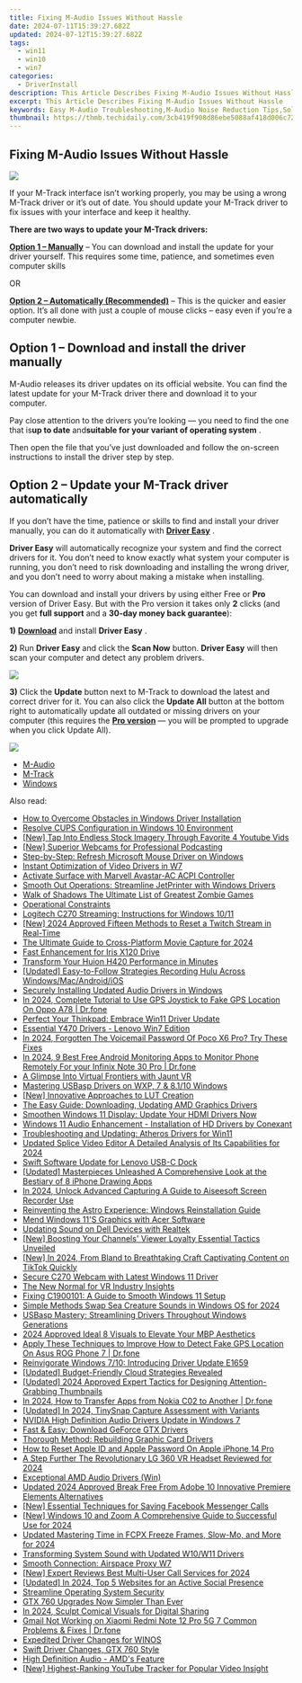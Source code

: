 ```yaml
---
title: Fixing M-Audio Issues Without Hassle
date: 2024-07-11T15:39:27.682Z
updated: 2024-07-12T15:39:27.682Z
tags:
  - win11
  - win10
  - win7
categories:
  - DriverInstall
description: This Article Describes Fixing M-Audio Issues Without Hassle
excerpt: This Article Describes Fixing M-Audio Issues Without Hassle
keywords: Easy M-Audio Troubleshooting,M-Audio Noise Reduction Tips,Solutions for M-Audio Sound Quality Problems,Hassle-Free M-Audio Repair Guide,M-Audio Error Fixing Techniques,Effortless Troubleshooting for M-Audio Equipment,M-Audio Mainteneance Tips Without Hassle
thumbnail: https://thmb.techidaily.com/3cb419f908d86ebe5088af418d006c72b036ec3f74f18e23c30cd46153ace618.jpg
---
```


## Fixing M-Audio Issues Without Hassle

![](https://images.drivereasy.com/wp-content/uploads/2018/04/img_5ac1cf4423722-300x203.jpg)

 If your M-Track interface isn’t working properly, you may be using a wrong M-Track driver or it’s out of date. You should update your M-Track driver to fix issues with your interface and keep it healthy.

**There are two ways to update your M-Track drivers:**

[**Option 1 – Manually**](#op1) – You can download and install the update for your driver yourself. This requires some time, patience, and sometimes even computer skills

OR

**[Option 2 – Automatically (Recommended)](#op2)**  – This is the quicker and easier option. It’s all done with just a couple of mouse clicks – easy even if you’re a computer newbie.

##  Option 1 – Download and install the driver manually

 M-Audio releases its driver updates on its official website. You can find the latest update for your M-Track driver there and download it to your computer.

 Pay close attention to the drivers you’re looking — you need to find the one that is**up to date** and**suitable for your variant of operating system** .

 Then open the file that you’ve just downloaded and follow the on-screen instructions to install the driver step by step.

##  Option 2 – Update your M-Track driver automatically

 If you don’t have the time, patience or skills to find and install your driver manually, you can do it automatically with [**Driver Easy**](https://tools.techidaily.com/drivereasy/download/) .

**Driver Easy**  will automatically recognize your system and find the correct drivers for it. You don’t need to know exactly what system your computer is running, you don’t need to risk downloading and installing the wrong driver, and you don’t need to worry about making a mistake when installing.

 You can download and install your drivers by using either Free or **Pro**  version of Driver Easy. But with the Pro version it takes only **2**  clicks (and you get **full support** and a **30-day money back guarantee**):

**1)** [**Download**](https://tools.techidaily.com/drivereasy/download/) and install **Driver Easy** .

**2)** Run **Driver Easy** and click the **Scan Now** button. **Driver Easy**  will then scan your computer and detect any problem drivers.

![](https://images.drivereasy.com/wp-content/uploads/2018/03/img_5abddea556a6b.png)

**3)**  Click the **Update**  button next to M-Track to download the latest and correct driver for it. You can also click the **Update All**  button at the bottom right to automatically update all outdated or missing drivers on your computer (this requires the **[Pro version](https://tools.techidaily.com/drivereasy/download/)**  — you will be prompted to upgrade when you click Update All).

![](https://images.drivereasy.com/wp-content/uploads/2018/04/img_5ac1da6a9d2ed.jpg)

* [M-Audio](https://store.drivereasy.com/order/cart.php?PRODS=4731822&QTY=1&AFFILIATE=108875)
* [M-Track](https://store.drivereasy.com/order/cart.php?PRODS=4731822&QTY=1&AFFILIATE=108875)
* [Windows](https://tools.techidaily.com/drivereasy/download/)

<ins class="adsbygoogle"
     style="display:block"
     data-ad-format="autorelaxed"
     data-ad-client="ca-pub-7571918770474297"
     data-ad-slot="1223367746"></ins>



<ins class="adsbygoogle"
     style="display:block"
     data-ad-client="ca-pub-7571918770474297"
     data-ad-slot="8358498916"
     data-ad-format="auto"
     data-full-width-responsive="true"></ins>



<span class="atpl-alsoreadstyle">Also read:</span>
<div><ul>
<li><a href="https://driver-install.techidaily.com/how-to-overcome-obstacles-in-windows-driver-installation/"><u>How to Overcome Obstacles in Windows Driver Installation</u></a></li>
<li><a href="https://driver-install.techidaily.com/resolve-cups-configuration-in-windows-10-environment/"><u>Resolve CUPS Configuration in Windows 10 Environment</u></a></li>
<li><a href="https://youtube-blog.techidaily.com/ap-into-endless-stock-imagery-through-favorite-4-youtube-vids/"><u>[New] Tap Into Endless Stock Imagery Through Favorite 4 Youtube Vids</u></a></li>
<li><a href="https://some-guidance.techidaily.com/new-superior-webcams-for-professional-podcasting/"><u>[New] Superior Webcams for Professional Podcasting</u></a></li>
<li><a href="https://driver-install.techidaily.com/step-by-step-refresh-microsoft-mouse-driver-on-windows/"><u>Step-by-Step: Refresh Microsoft Mouse Driver on Windows</u></a></li>
<li><a href="https://driver-install.techidaily.com/instant-optimization-of-video-drivers-in-w7/"><u>Instant Optimization of Video Drivers in W7</u></a></li>
<li><a href="https://driver-install.techidaily.com/activate-surface-with-marvell-avastar-ac-acpi-controller/"><u>Activate Surface with Marvell Avastar-AC ACPI Controller</u></a></li>
<li><a href="https://driver-install.techidaily.com/smooth-out-operations-streamline-jetprinter-with-windows-drivers/"><u>Smooth Out Operations: Streamline JetPrinter with Windows Drivers</u></a></li>
<li><a href="https://screen-recording.techidaily.com/walk-of-shadows-the-ultimate-list-of-greatest-zombie-games/"><u>Walk of Shadows  The Ultimate List of Greatest Zombie Games</u></a></li>
<li><a href="https://driver-install.techidaily.com/operational-constraints/"><u>Operational Constraints</u></a></li>
<li><a href="https://driver-install.techidaily.com/logitech-c270-streaming-instructions-for-windows-1011/"><u>Logitech C270 Streaming: Instructions for Windows 10/11</u></a></li>
<li><a href="https://article-files.techidaily.com/new-2024-approved-fifteen-methods-to-reset-a-twitch-stream-in-real-time/"><u>[New] 2024 Approved  Fifteen Methods to Reset a Twitch Stream in Real-Time</u></a></li>
<li><a href="https://remote-screen-capture.techidaily.com/the-ultimate-guide-to-cross-platform-movie-capture-for-2024/"><u>The Ultimate Guide to Cross-Platform Movie Capture for 2024</u></a></li>
<li><a href="https://driver-install.techidaily.com/fast-enhancement-for-iris-x120-drive/"><u>Fast Enhancement for Iris X120 Drive</u></a></li>
<li><a href="https://driver-install.techidaily.com/transform-your-huion-h420-performance-in-minutes/"><u>Transform Your Huion H420 Performance in Minutes</u></a></li>
<li><a href="https://screen-sharing-recording.techidaily.com/updated-easy-to-follow-strategies-recording-hulu-across-windowsmacandroidios/"><u>[Updated] Easy-to-Follow Strategies  Recording Hulu Across Windows/Mac/Android/iOS</u></a></li>
<li><a href="https://driver-install.techidaily.com/securely-installing-updated-audio-drivers-in-windows/"><u>Securely Installing Updated Audio Drivers in Windows</u></a></li>
<li><a href="https://review-topics.techidaily.com/in-2024-complete-tutorial-to-use-gps-joystick-to-fake-gps-location-on-oppo-a78-drfone-by-drfone-virtual-android/"><u>In 2024, Complete Tutorial to Use GPS Joystick to Fake GPS Location On Oppo A78 | Dr.fone</u></a></li>
<li><a href="https://driver-install.techidaily.com/perfect-your-thinkpad-embrace-win11-driver-update/"><u>Perfect Your Thinkpad: Embrace Win11 Driver Update</u></a></li>
<li><a href="https://driver-install.techidaily.com/essential-y470-drivers-lenovo-win7-edition/"><u>Essential Y470 Drivers - Lenovo Win7 Edition</u></a></li>
<li><a href="https://easy-unlock-android.techidaily.com/in-2024-forgotten-the-voicemail-password-of-poco-x6-pro-try-these-fixes-by-drfone-android/"><u>In 2024, Forgotten The Voicemail Password Of Poco X6 Pro? Try These Fixes</u></a></li>
<li><a href="https://android-location.techidaily.com/in-2024-9-best-free-android-monitoring-apps-to-monitor-phone-remotely-for-your-infinix-note-30-pro-drfone-by-drfone-virtual/"><u>In 2024, 9 Best Free Android Monitoring Apps to Monitor Phone Remotely For your Infinix Note 30 Pro | Dr.fone</u></a></li>
<li><a href="https://fox-boxes.techidaily.com/a-glimpse-into-virtual-frontiers-with-jaunt-vr/"><u>A Glimpse Into Virtual Frontiers with Jaunt VR</u></a></li>
<li><a href="https://driver-install.techidaily.com/mastering-usbasp-drivers-on-wxp-7-and-8110-windows/"><u>Mastering USBasp Drivers on WXP, 7 & 8.1/10 Windows</u></a></li>
<li><a href="https://article-helps.techidaily.com/new-innovative-approaches-to-lut-creation/"><u>[New] Innovative Approaches to LUT Creation</u></a></li>
<li><a href="https://driver-install.techidaily.com/the-easy-guide-downloading-updating-amd-graphics-drivers/"><u>The Easy Guide: Downloading, Updating AMD Graphics Drivers</u></a></li>
<li><a href="https://driver-install.techidaily.com/smoothen-windows-11-display-update-your-hdmi-drivers-now/"><u>Smoothen Windows 11 Display: Update Your HDMI Drivers Now</u></a></li>
<li><a href="https://driver-install.techidaily.com/windows-11-audio-enhancement-installation-of-hd-drivers-by-conexant/"><u>Windows 11 Audio Enhancement - Installation of HD Drivers by Conexant</u></a></li>
<li><a href="https://driver-install.techidaily.com/troubleshooting-and-updating-atheros-drivers-for-win11/"><u>Troubleshooting and Updating: Atheros Drivers for Win11</u></a></li>
<li><a href="https://smart-video-creator.techidaily.com/updated-splice-video-editor-a-detailed-analysis-of-its-capabilities-for-2024/"><u>Updated Splice Video Editor A Detailed Analysis of Its Capabilities for 2024</u></a></li>
<li><a href="https://driver-install.techidaily.com/swift-software-update-for-lenovo-usb-c-dock/"><u>Swift Software Update for Lenovo USB-C Dock</u></a></li>
<li><a href="https://fox-boxes.techidaily.com/updated-masterpieces-unleashed-a-comprehensive-look-at-the-bestiary-of-8-iphone-drawing-apps/"><u>[Updated] Masterpieces Unleashed  A Comprehensive Look at the Bestiary of 8 iPhone Drawing Apps</u></a></li>
<li><a href="https://desktop-recording.techidaily.com/in-2024-unlock-advanced-capturing-a-guide-to-aiseesoft-screen-recorder-use/"><u>In 2024, Unlock Advanced Capturing  A Guide to Aiseesoft Screen Recorder Use</u></a></li>
<li><a href="https://driver-install.techidaily.com/reinventing-the-astro-experience-windows-reinstallation-guide/"><u>Reinventing the Astro Experience: Windows Reinstallation Guide</u></a></li>
<li><a href="https://driver-install.techidaily.com/mend-windows-11s-graphics-with-acer-software/"><u>Mend Windows 11'S Graphics with Acer Software</u></a></li>
<li><a href="https://driver-install.techidaily.com/updating-sound-on-dell-devices-with-realtek/"><u>Updating Sound on Dell Devices with Realtek</u></a></li>
<li><a href="https://youtube-video-recordings.techidaily.com/new-boosting-your-channels-viewer-loyalty-essential-tactics-unveiled/"><u>[New] Boosting Your Channels' Viewer Loyalty  Essential Tactics Unveiled</u></a></li>
<li><a href="https://tiktok-video-recordings.techidaily.com/new-in-2024-from-bland-to-breathtaking-craft-captivating-content-on-tiktok-quickly/"><u>[New] In 2024, From Bland to Breathtaking  Craft Captivating Content on TikTok Quickly</u></a></li>
<li><a href="https://driver-install.techidaily.com/secure-c270-webcam-with-latest-windows-11-driver/"><u>Secure C270 Webcam with Latest Windows 11 Driver</u></a></li>
<li><a href="https://extra-hints.techidaily.com/the-new-normal-for-vr-industry-insights/"><u>The New Normal for VR  Industry Insights</u></a></li>
<li><a href="https://network-issues.techidaily.com/fixing-c1900101-a-guide-to-smooth-windows-11-setup/"><u>Fixing C1900101: A Guide to Smooth Windows 11 Setup</u></a></li>
<li><a href="https://extra-guidance.techidaily.com/simple-methods-swap-sea-creature-sounds-in-windows-os-for-2024/"><u>Simple Methods  Swap Sea Creature Sounds in Windows OS for 2024</u></a></li>
<li><a href="https://driver-install.techidaily.com/usbasp-mastery-streamlining-drivers-throughout-windows-generations/"><u>USBasp Mastery: Streamlining Drivers Throughout Windows Generations</u></a></li>
<li><a href="https://some-knowledge.techidaily.com/2024-approved-ideal-8-visuals-to-elevate-your-mbp-aesthetics/"><u>2024 Approved  Ideal 8 Visuals to Elevate Your MBP Aesthetics</u></a></li>
<li><a href="https://fake-location.techidaily.com/apply-these-techniques-to-improve-how-to-detect-fake-gps-location-on-asus-rog-phone-7-drfone-by-drfone-virtual-android/"><u>Apply These Techniques to Improve How to Detect Fake GPS Location On Asus ROG Phone 7 | Dr.fone</u></a></li>
<li><a href="https://driver-install.techidaily.com/reinvigorate-windows-710-introducing-driver-update-e1659/"><u>Reinvigorate Windows 7/10: Introducing Driver Update E1659</u></a></li>
<li><a href="https://extra-tips.techidaily.com/updated-budget-friendly-cloud-strategies-revealed/"><u>[Updated] Budget-Friendly Cloud Strategies Revealed</u></a></li>
<li><a href="https://facebook-video-share.techidaily.com/updated-2024-approved-expert-tactics-for-designing-attention-grabbing-thumbnails/"><u>[Updated] 2024 Approved  Expert Tactics for Designing Attention-Grabbing Thumbnails</u></a></li>
<li><a href="https://android-transfer.techidaily.com/in-2024-how-to-transfer-apps-from-nokia-c02-to-another-drfone-by-drfone-transfer-from-android-transfer-from-android/"><u>In 2024, How to Transfer Apps from Nokia C02 to Another | Dr.fone</u></a></li>
<li><a href="https://digital-screen-recording.techidaily.com/updated-in-2024-tinysnap-capture-assessment-with-variants/"><u>[Updated] In 2024, TinySnap Capture Assessment with Variants</u></a></li>
<li><a href="https://driver-install.techidaily.com/nvidia-high-definition-audio-drivers-update-in-windows-7/"><u>NVIDIA High Definition Audio Drivers Update in Windows 7</u></a></li>
<li><a href="https://driver-install.techidaily.com/fast-and-easy-download-geforce-gtx-drivers/"><u>Fast & Easy: Download GeForce GTX Drivers</u></a></li>
<li><a href="https://driver-install.techidaily.com/thorough-method-rebuilding-graphic-card-drivers/"><u>Thorough Method: Rebuilding Graphic Card Drivers</u></a></li>
<li><a href="https://apple-account.techidaily.com/how-to-reset-apple-id-and-apple-password-on-apple-iphone-14-pro-by-drfone-ios/"><u>How to Reset Apple ID and Apple Password On Apple iPhone 14 Pro</u></a></li>
<li><a href="https://fox-blue.techidaily.com/a-step-further-the-revolutionary-lg-360-vr-headset-reviewed-for-2024/"><u>A Step Further  The Revolutionary LG 360 VR Headset Reviewed for 2024</u></a></li>
<li><a href="https://driver-install.techidaily.com/exceptional-amd-audio-drivers-win/"><u>Exceptional AMD Audio Drivers (Win)</u></a></li>
<li><a href="https://video-content-creator.techidaily.com/updated-2024-approved-break-free-from-adobe-10-innovative-premiere-elements-alternatives/"><u>Updated 2024 Approved Break Free From Adobe 10 Innovative Premiere Elements Alternatives</u></a></li>
<li><a href="https://video-capture.techidaily.com/new-essential-techniques-for-saving-facebook-messenger-calls/"><u>[New] Essential Techniques for Saving Facebook Messenger Calls</u></a></li>
<li><a href="https://fox-boxes.techidaily.com/new-windows-10-and-zoom-a-comprehensive-guide-to-successful-use-for-2024/"><u>[New] Windows 10 and Zoom  A Comprehensive Guide to Successful Use for 2024</u></a></li>
<li><a href="https://ai-video-apps.techidaily.com/updated-mastering-time-in-fcpx-freeze-frames-slow-mo-and-more-for-2024/"><u>Updated Mastering Time in FCPX Freeze Frames, Slow-Mo, and More for 2024</u></a></li>
<li><a href="https://driver-install.techidaily.com/transforming-system-sound-with-updated-w10w11-drivers/"><u>Transforming System Sound with Updated W10/W11 Drivers</u></a></li>
<li><a href="https://driver-install.techidaily.com/smooth-connection-airspace-proxy-w7/"><u>Smooth Connection: Airspace Proxy W7</u></a></li>
<li><a href="https://digital-screen-recording.techidaily.com/new-expert-reviews-best-multi-user-call-services-for-2024/"><u>[New] Expert Reviews  Best Multi-User Call Services for 2024</u></a></li>
<li><a href="https://twitter-videos.techidaily.com/updated-in-2024-top-5-websites-for-an-active-social-presence/"><u>[Updated] In 2024, Top 5 Websites for an Active Social Presence</u></a></li>
<li><a href="https://driver-install.techidaily.com/streamline-operating-system-security/"><u>Streamline Operating System Security</u></a></li>
<li><a href="https://driver-install.techidaily.com/gtx-760-upgrades-now-simpler-than-ever/"><u>GTX 760 Upgrades Now Simpler Than Ever</u></a></li>
<li><a href="https://extra-skills.techidaily.com/in-2024-sculpt-comical-visuals-for-digital-sharing/"><u>In 2024, Sculpt Comical Visuals for Digital Sharing</u></a></li>
<li><a href="https://howto.techidaily.com/gmail-not-working-on-xiaomi-redmi-note-12-pro-5g-7-common-problems-and-fixes-drfone-by-drfone-fix-android-problems-fix-android-problems/"><u>Gmail Not Working on Xiaomi Redmi Note 12 Pro 5G 7 Common Problems & Fixes | Dr.fone</u></a></li>
<li><a href="https://driver-install.techidaily.com/expedited-driver-changes-for-winos/"><u>Expedited Driver Changes for WINOS</u></a></li>
<li><a href="https://driver-install.techidaily.com/swift-driver-changes-gtx-760-style/"><u>Swift Driver Changes, GTX 760 Style</u></a></li>
<li><a href="https://driver-install.techidaily.com/high-definition-audio-amds-feature/"><u>High Definition Audio - AMD's Feature</u></a></li>
<li><a href="https://youtube-help.techidaily.com/new-highest-ranking-youtube-tracker-for-popular-video-insight/"><u>[New] Highest-Ranking YouTube Tracker for Popular Video Insight</u></a></li>
</ul></div>
